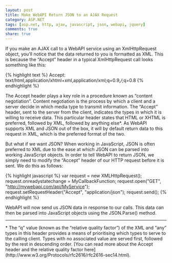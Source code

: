 ```yaml
---
layout: post
title: Make WebAPI Return JSON to an AJAX Request
category: ASP.NET
tags: [asp.net, http, ajax, javascript, json, webapi, jquery]
comments: true
share: true
---
```

If you make an AJAX call to a WebAPI service using an XmlHttpRequest object, you’ll notice that the data returned to you is formatted as XML. This is because the “Accept” header in a typical XmlHttpRequest call looks something like this:

{% highlight text %}
Accept: text/html,application/xhtml+xml,application/xml;q=0.9,*/*;q=0.8
{% endhighlight %}

The Accept header plays a key role in a procedure known as “content negotiation”. Content negotiation is the process by which a client and a server decide in which media type to transmit information. The “Accept” header, sent to the server from the client, indicates the types in which it is willing to receive data. This particular header states that HTML or XHTML is preferred, followed by XML, followed by anything else*. As WebAPI supports XML and JSON out of the box, it will by default return data to this request in XML, which is the preferred format of the two.

But what if we want JSON?
<a id="more"></a><a id="more-172"></a>
When working in JavaScript, JSON is often preferred to XML due to the ease at which JSON can be parsed into working JavaScript objects. In order to tell WebAPI to return JSON, we simply need to modify the “Accept” header of our HTTP request before it is sent. We do this as follows:

{% highlight javascript %}
var request = new XMLHttpRequest();
request.onreadystatechange = MyCallbackFunction;
request.open("GET", "http://mywebapi.com/api/MyService");
request.setRequestHeader("Accept", "application/json");
request.send();
{% endhighlight %}

WebAPI will now send us JSON data in response to our calls. This data can then be parsed into JavaScript objects using the JSON.Parse() method.

<hr />
* The “q” value (known as the “relative quality factor”) of the XML and “any” types in this header provides a means of prioritising which types to serve to the calling client. Types with no associated value are served first, followed by the rest in descending order. [You can read more about the Accept header and the relative quality factor here](http://www.w3.org/Protocols/rfc2616/rfc2616-sec14.html).

